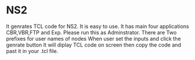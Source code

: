 # NS2
It genrates TCL code for NS2.
It is easy to use.
It has main four applications CBR,VBR,FTP and Exp.
Please run this as Adminstrator.
There are Two prefixes for user names of nodes
When user set the inputs and click the genrate button 
It will diplay TCL code on screen then copy the code and past it in your .tcl file.

